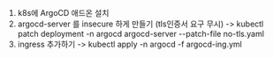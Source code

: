 1. k8s에 ArgoCD 애드온 설치
2. argocd-server 를 insecure 하게 만들기 (tls인증서 요구 무시) ->  kubectl patch deployment -n argocd argocd-server --patch-file no-tls.yaml 
3. ingress 추가하기 -> kubectl apply -n argocd -f argocd-ing.yml
